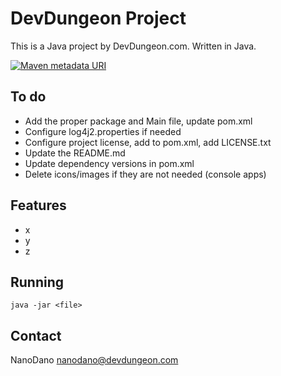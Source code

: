 DevDungeon Project
==================

This is a Java project by DevDungeon.com. Written in Java.

[![Maven metadata URI](https://img.shields.io/maven-metadata/v/http/central.maven.org/maven2/com/devdungeon/apps/exercise/maven-metadata.xml.svg)]()

To do
-----

- Add the proper package and Main file, update pom.xml
- Configure log4j2.properties if needed
- Configure project license, add to pom.xml, add LICENSE.txt
- Update the README.md
- Update dependency versions in pom.xml
- Delete icons/images if they are not needed (console apps)

Features
-------

* x
* y
* z


Running
-------

    java -jar <file>


Contact
-------

NanoDano <nanodano@devdungeon.com>
